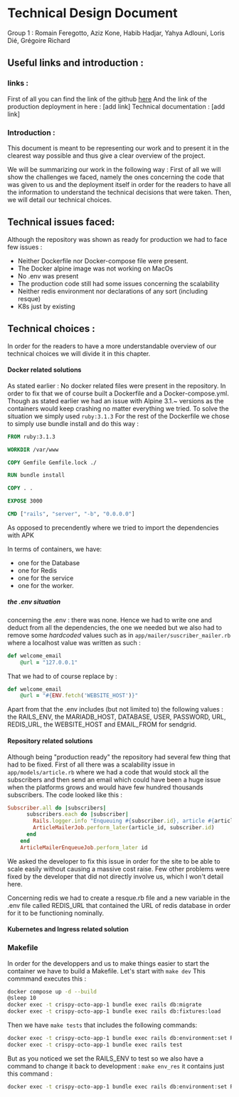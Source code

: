 # Technical Design Document
 Group 1 : Romain Feregotto, Aziz Kone, Habib Hadjar, Yahya Adlouni, Loris Dié, Grégoire Richard


## Useful links and introduction : 

### links :
First of all you can find the link of the github [here](https://github.com/GregoireARichard/crispy-octo) 
And the link of the production deployment in here : 
[add link]
Technical documentation : 
[add link]
### Introduction : 
This document is meant to be representing our work and to present it in the clearest way possible and thus give a clear overview of the project.

We will be summarizing our work in the following way : 
First of all we will show the challenges we faced, namely the ones concerning the code that was given to us and the deployment itself in order for the readers to have all the information to understand the technical decisions that were taken.
Then, we will detail our technical choices.
## Technical issues faced: 
Although the repository was shown as ready for production we had to face few issues : 

 - Neither Dockerfile nor Docker-compose file were present.
 - The Docker alpine image was not working on MacOs
 - No .env was present
 - The production code still had some issues concerning the scalability
 - Neither redis environment nor declarations of any sort (including resque)
 - K8s just by existing
## Technical choices : 
In order for the readers to have a more understandable overview of our technical choices we will divide it in this chapter.
#### Docker related solutions
As stated earlier : No docker related files were present in the repository.
In order to fix that we of course built a Dockerfile and a Docker-compose.yml. Though as stated earlier we had an issue with Alpine 3.1.~ versions as the containers would keep crashing no matter everything we tried. To solve the situation we simply used ```ruby:3.1.3``` 
For the rest of the Dockerfile we chose to simply use bundle install and do this way : 
```Dockerfile
FROM ruby:3.1.3

WORKDIR /var/www

COPY Gemfile Gemfile.lock ./

RUN bundle install

COPY . .

EXPOSE 3000

CMD ["rails", "server", "-b", "0.0.0.0"]
```
As opposed to precendently where we tried to import the dependencies with APK

In terms of containers, we have:
- one for the Database
- one for Redis
- one for the service
- one for the worker.

##### the .env situation
concerning the .env : there was none. 
Hence we had to write one and deduct from all the dependencies, the one we needed but we also had to remove some _hardcoded_ values such as in ```app/mailer/suscriber_mailer.rb``` where a localhost value was written as such : 
```ruby
def welcome_email
    @url = "127.0.0.1" 
```
That we had to of course replace by : 
```ruby
def welcome_email
    @url = "#{ENV.fetch('WEBSITE_HOST')}"
```
Apart from that the .env includes (but not limited to) the following values : the RAILS_ENV, the MARIADB_HOST, DATABASE, USER, PASSWORD, URL, REDIS_URL, the WEBSITE_HOST and EMAIL_FROM for sendgrid. 

#### Repository related solutions
Although being "production ready" the repository had several few thing that had to be fixed.
First of all there was a scalability issue in ```app/models/article.rb``` where we had a code that would stock all the subscribers and then send an email which could have been a huge issue when the platforms grows and would have few hundred thousands subscribers.
The code looked like this : 
```ruby
Subscriber.all do |subscribers|
      subscribers.each do |subscriber|
        Rails.logger.info "Enqueuing #{subscriber.id}, article #{article_id}"
        ArticleMailerJob.perform_later(article_id, subscriber.id)
      end
    end
    ArticleMailerEnqueueJob.perform_later id
```
We asked the developer to fix this issue in order for the site to be able to scale easily without causing a massive cost raise. Few other problems were fixed by the developer that did not directly involve us, which I won't detail here.

Concerning redis we had to create a resque.rb file and a new variable in the .env file called REDIS_URL that contained the URL of redis database in order for it to be functioning nominally.

#### Kubernetes and Ingress related solution

### Makefile

In order for the developpers and us to make things easier to start the container we have to build a Makefile.
Let's start with ```make dev```
This commmand executes this : 
```bash
docker compose up -d --build
@sleep 10
docker exec -t crispy-octo-app-1 bundle exec rails db:migrate
docker exec -t crispy-octo-app-1 bundle exec rails db:fixtures:load
```

Then we have ```make tests```
that includes the following commands: 
```bash
docker exec -t crispy-octo-app-1 bundle exec rails db:environment:set RAILS_ENV=test 
docker exec -t crispy-octo-app-1 bundle exec rails test
```
But as you noticed we set the RAILS_ENV to test so we also have a command to change it back to development :
```make env_res```
it contains just this command : 
```bash
docker exec -t crispy-octo-app-1 bundle exec rails db:environment:set RAILS_ENV=development
```
